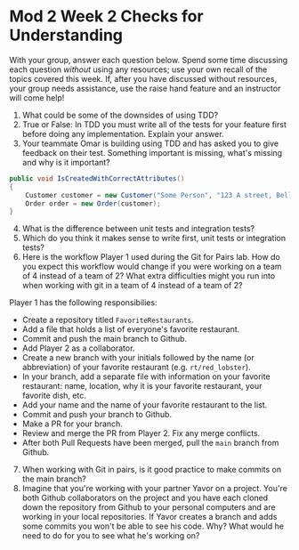 # Mod 2 Week 2 Checks for Understanding

With your group, answer each question below.  Spend some time discussing each question _without_ using any resources; use your own recall of the topics covered this week.  If, after you have discussed without resources, your group needs assistance, use the raise hand feature and an instructor will come help!

1. What could be some of the downsides of using TDD?
2. True or False: In TDD you must write all of the tests for your feature first before doing any implementation. Explain your answer.
3. Your teammate Omar is building using TDD and has asked you to give feedback on their test. Something important is missing, what's missing and why is it important?

```c#
public void IsCreatedWithCorrectAttributes()
{
    Customer customer = new Customer("Some Person", "123 A street, Bellingham, WA 98226");
    Order order = new Order(customer);
}

```

4. What is the difference between unit tests and integration tests?
5. Which do you think it makes sense to write first, unit tests or integration tests?
6. Here is the workflow Player 1 used during the Git for Pairs lab. How do you expect this workflow would change if you were working on a team of 4 instead of a team of 2? What extra difficulties might you run into when working with git in a team of 4 instead of a team of 2?

Player 1 has the following responsibilies:
  * Create a repository titled `FavoriteRestaurants`.
  * Add a file that holds a list of everyone's favorite restaurant.
  * Commit and push the main branch to Github.
  * Add Player 2 as a collaborator.
  * Create a new branch with your initials followed by the name (or abbreviation) of your favorite restaurant (e.g. `rt/red_lobster`).
  * In your branch, add a separate file with information on your favorite restaurant: name, location, why it is your favorite restaurant, your favorite dish, etc.
  * Add your name and the name of your favorite restaurant to the list.
  * Commit and push your branch to Github.
  * Make a PR for your branch.
  * Review and merge the PR from Player 2. Fix any merge conflicts.
  * After both Pull Requests have been merged, pull the `main` branch from Github.

7. When working with Git in pairs, is it good practice to make commits on the main branch?
8. Imagine that you're working with your partner Yavor on a project. You're both Github collaborators on the project and you have each cloned down the repository from Github to your personal computers and are working in your local repositories. If Yavor creates a branch and adds some commits you won't be able to see his code. Why? What would he need to do for you to see what he's working on?